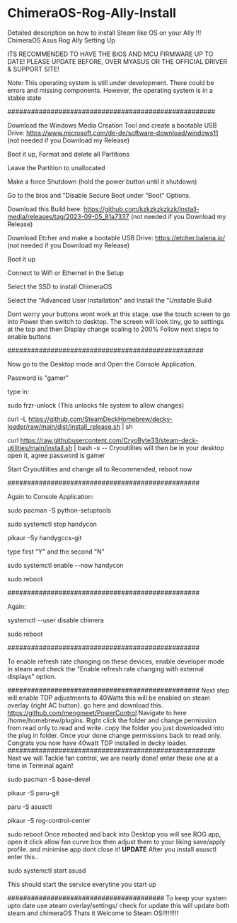 # ChimeraOS-Rog-Ally-Install
Detailed description on how to install Steam like OS on your Ally !!!
ChimeraOS Asus Rog Ally Setting Up

ITS RECOMMENDED TO HAVE THE BIOS AND MCU FIRMWARE UP TO DATE! PLEASE UPDATE BEFORE, OVER MYASUS OR THE OFFICIAL DRIVER & SUPPORT SITE!

Note: This operating system is still under development. There could be errors and missing components. However, the operating system is in a stable state

#####################################################

Download the Windows Media Creation Tool and create a bootable USB Drive: https://www.microsoft.com/de-de/software-download/windows11 (not needed if you Download my Release)

Boot it up, Format and delete all Partitions

Leave the Partition to unallocated

Make a force Shutdown (hold the power button until it shutdown)

Go to the bios and "Disable Secure Boot under "Boot" Options.

Download this Build here: https://github.com/kzkzkzkzkzk/install-media/releases/tag/2023-09-05_81a7337 (not needed if you Download my Release)

Download Etcher and make a bootable USB Drive: https://etcher.balena.io/ (not needed if you Download my Release)

Boot it up

Connect to Wifi or Ethernet in the Setup

Select the SSD to install ChimeraOS

Select the "Advanced User Installation" and Install the "Unstable Build

Dont worry your buttons wont work at this stage. use the touch screen to go into Power then switch to desktop. 
The screen will look tiny, go to settings at the top and then Display change scaling to 200%
Follow next steps to enable buttons

##################################################

Now go to the Desktop mode and Open the Console Application.

Password is "gamer"

type in:

sudo frzr-unlock {This unlocks file system to allow changes)

curl -L https://github.com/SteamDeckHomebrew/decky-loader/raw/main/dist/install_release.sh | sh

curl https://raw.githubusercontent.com/CryoByte33/steam-deck-utilities/main/install.sh | bash -s --
Cryoutilites will then be in your desktop open it, agree password is gamer

Start Cryoutilities and change all to Recommended, reboot now

#################################################

Again to Console Application:

sudo pacman -S python-setuptools

sudo systemctl stop handycon

pikaur -Sy handygccs-git

type first "Y" and the second "N"

sudo systemctl enable --now handycon

sudo reboot

#################################################

Again:

systemctl --user disable chimera

sudo reboot

#################################################

To enable refresh rate changing on these devices, enable developer mode in steam and check the "Enable refresh rate changing with external displays" option.

#################################################
Next step will enable TDP adjustments to 40Watts this will be enabled on steam overlay {right AC button}.
go here and download this.
https://github.com/mengmeet/PowerControl
Navigate to here 
/home/homebrew/plugins.
Right click the folder and change permission from read only to read and write.
copy the folder you just downloaded into the plug in folder. Once your done change permissions back to read only.
Congrats you now have 40watt TDP installed in decky loader.
#####################################################
Next we will Tackle fan control, we are nearly done!
enter these one at a time in Terminal again!

sudo pacman -S base-devel

pikaur -S paru-git

 paru -S asusctl

 pikaur -S rog-control-center
 
sudo reboot
Once rebooted and back into Desktop you will see ROG app, open it click allow fan curve box then adjust them to your liking save/apply profile. and minimise app dont close it!
******UPDATE******
After you install asusctl enter this..

sudo systemctl start asusd

This should start the service everytine you start up 

########################################
To keep your system upto date use ateam overlay/settings/ check for update this will update both steam and chimeraOS
Thats it Welcome to Steam OS!!!!!!!!!

